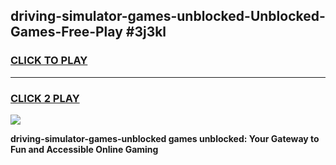 
## driving-simulator-games-unblocked-Unblocked-Games-Free-Play #3j3kl
<h3>
<a href="https://us.freeplayer.one?title=driving-simulator-games-unblocked&ref=9M">CLICK TO PLAY</a></h3>
<hr>

<h3>
<a href="https://us.freeplayer.one?title=driving-simulator-games-unblocked&ref=9M">CLICK 2 PLAY</a>
  
</h3>

<a href="https://us.freeplayer.one?title=driving-simulator-games-unblocked&ref=9M"><img src="https://clearcache.store/games.png"></a>


**driving-simulator-games-unblocked games unblocked: Your Gateway to Fun and Accessible Online Gaming**
